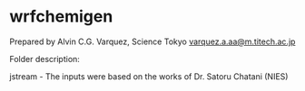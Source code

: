 # wrfchemigen

Prepared by Alvin C.G. Varquez, Science Tokyo
varquez.a.aa@m.titech.ac.jp

Folder description:

jstream - The inputs were based on the works of Dr. Satoru Chatani (NIES)
